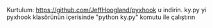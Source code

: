 Kurtulum:
https://github.com/JeffHoogland/pyxhook u indirin.
ky.py yi pyxhook klasörünün içerisinde "python ky.py" komutu ile çalıştırın
